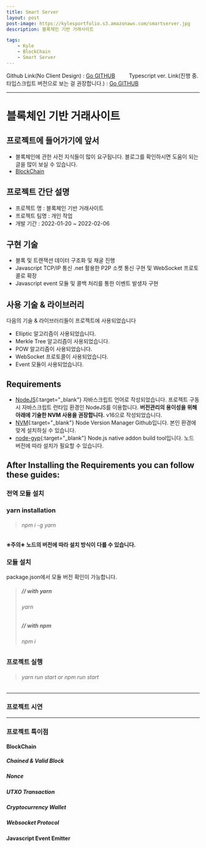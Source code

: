 ```yaml
---
title: Smart Server
layout: post
post-image: https://kylesportfolio.s3.amazonaws.com/smartserver.jpg
description: 블록체인 기반 거래사이트

tags:
    - Kyle
    - BlockChain
    - Smart Server
---
```


Github Link(No Client Design) : <a href="https://github.com/pjh94/SmartServer-ws-">Go GITHUB</a>
　　 Typescript ver. Link(진행 중. 타입스크립트 버전으로 보는 걸 권장합니다.) : <a href="https://github.com/pjh94/SmartServer-ws-">Go GITHUB</a>

---

# 블록체인 기반 거래사이트

## 프로젝트에 들어가기에 앞서

-   블록체인에 관한 사전 지식들이 많이 요구됩니다. 블로그를 확인하시면 도움이 되는 글을 많이 보실 수 있습니다.
-   [BlockChain](https://velog.io/@andy3638/%EB%B8%94%EB%A1%9D%EC%B2%B4%EC%9D%B8%EC%97%90-%EB%8C%80%ED%95%98%EC%97%AC%EB%B8%94%EB%A1%9D%EC%B2%B4%EC%9D%B8%EC%97%90-%EB%8C%80%ED%95%9C-%EB%B8%94%EB%A1%9C%EA%B7%B8-%EA%B8%80-%EB%9D%BC%EC%9A%B0%ED%8C%85)

## 프로젝트 간단 설명

-   프로젝트 명 : 블록체인 기반 거래사이트
-   프로젝트 팀명 : 개인 작업
-   개발 기간 : 2022-01-20 ~ 2022-02-06

## 구현 기술

-   블록 및 트랜잭션 데이터 구조화 및 채굴 진행
-   Javascript TCP/IP 통신 .net 활용한 P2P 소켓 통신 구현 및 WebSocket 프로토콜로 확장
-   Javascript event 모듈 및 콜백 처리를 통한 이벤트 발생자 구현

## 사용 기술 & 라이브러리

다음의 기술 & 라이브러리들이 프로젝트에 사용되었습니다<br>

-   Elliptic 알고리즘이 사용되었습니다.
-   Merkle Tree 알고리즘이 사용되었습니다.
-   POW 알고리즘이 사용되었습니다.
-   WebSocket 프로토콜이 사용되었습니다.
-   Event 모듈이 사용되었습니다.

## Requirements

-   [NodeJS](https://nodejs.org/ko/){:target="\_blank"} 자바스크립트 언어로 작성되었습니다. 프로젝트 구동 시 자바스크립트 런타임 환경인 NodeJS를 이용합니다. **버전관리의 용이성을 위해 아래에 기술한 NVM 사용을 권장합니다.** v16으로 작성되었습니다.
-   [NVM](https://github.com/nvm-sh/nvm){:target="\_blank"} Node Version Manager Github입니다. 본인 환경에 맞게 설치하실 수 있습니다.
-   [node-gyp](https://github.com/nodejs/node-gyp){:target="\_blank"} Node.js native addon build tool입니다. 노드 버전에 따라 설치가 필요할 수 있습니다.

## After Installing the Requirements you can follow these guides:

### 전역 모듈 설치

### yarn installation

> ###### npm i -g yarn

**※주의※ 노드의 버전에 따라 설치 방식이 다를 수 있습니다.**

### 모듈 설치

package.json에서 모듈 버전 확인이 가능합니다.<br>

> ##### // with yarn
>
> ###### yarn
>
> ##### // with npm
>
> ###### npm i

### 프로젝트 실행

> ###### yarn run start or npm run start

---

### 프로젝트 시연

---

### 프로젝트 특이점

#### BlockChain

##### Chained & Valid Block

##### Nonce

##### UTXO Transaction

##### Cryptocurrency Wallet

##### Websocket Protocol

#### Javascript Event Emitter
